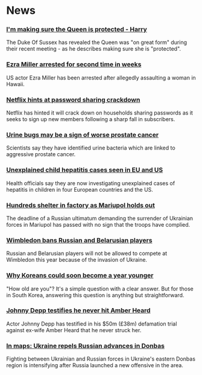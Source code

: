 # News
### [I'm making sure the Queen is protected - Harry](https://www.bbc.com/news/uk-61157345)
The Duke Of Sussex has revealed the Queen was "on great form" during their recent meeting - as he describes making sure she is "protected".
### [Ezra Miller arrested for second time in weeks](https://www.bbc.com/news/newsbeat-61161384)
US actor Ezra Miller has been arrested after allegedly assaulting a woman in Hawaii.
### [Netflix hints at password sharing crackdown](https://www.bbc.com/news/business-61153252)
Netflix has hinted it will crack down on households sharing passwords as it seeks to sign up new members following a sharp fall in subscribers. 
### [Urine bugs may be a sign of worse prostate cancer](https://www.bbc.com/news/health-61150771)
Scientists say they have identified urine bacteria which are linked to aggressive prostate cancer. 
### [Unexplained child hepatitis cases seen in EU and US](https://www.bbc.com/news/world-europe-61157909)
Health officials say they are now investigating unexplained cases of hepatitis in children in four European countries and the US.
### [Hundreds shelter in factory as Mariupol holds out](https://www.bbc.com/news/world-europe-61159812)
The deadline of a Russian ultimatum demanding the surrender of Ukrainian forces in Mariupol has passed with no sign that the troops have complied. 
### [Wimbledon bans Russian and Belarusian players](https://www.bbc.com/sport/tennis/61161016)
Russian and Belarusian players will not be allowed to compete at Wimbledon this year because of the invasion of Ukraine.
### [Why Koreans could soon become a year younger](https://www.bbc.com/news/world-asia-61117434)
 "How old are you"? It's a simple question with a clear answer. But for those in South Korea, answering this question is anything but straightforward. 
### [Johnny Depp testifies he never hit Amber Heard](https://www.bbc.com/news/world-us-canada-61154559)
Actor Johnny Depp has testified in his $50m (£38m) defamation trial against ex-wife Amber Heard that he never struck her.
### [In maps: Ukraine repels Russian advances in Donbas](https://www.bbc.com/news/world-europe-60506682)
Fighting between Ukrainian and Russian forces in Ukraine's eastern Donbas region is intensifying after Russia launched a new offensive in the area.
